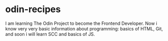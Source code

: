 # odin-recipes
I am learning The Odin Project to become the Frontend Developer. Now i know very very basic information about programming: basics of HTML, Git, and soon i will learn SCC and basics of JS.
